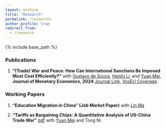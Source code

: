 ```yaml
---
layout: archive
title: "Research"
permalink: /research/
author_profile: true
redirect_from:
  - /research
---
```

{% include base_path %}

### Publications
1. **“(Trade) War and Peace: How Can International Sanctions Be Imposed Most Cost Efficiently?”** with [Gustavo de Souza](https://gustavodesouza.net), [Haishi Li](https://sites.google.com/view/haishi-harry-li/home), and [Yuan Mei](https://sites.google.com/site/meiyecon/home), **Journal of Monetary Economics, 2024** [Journal Link]([https://papers.ssrn.com/sol3/papers.cfm?abstract_id=4153921](https://www.sciencedirect.com/science/article/abs/pii/S0304393224000254)), [VoxEU Coverage](https://cepr.org/voxeu/columns/trade-war-and-peace-how-impose-international-trade-sanctions).
   

### Working Papers

1. **“Education Migration in China” (Job Market Paper)** with [Lin Ma](https://lin-ma.com/index.html)

2. **“Tariffs as Bargaining Chips: A Quantitative Analysis of US-China Trade War"** [pdf](https://naiyuanh.github.io/files/tariff_bargaining.pdf) with [Yuan Mei](https://sites.google.com/site/meiyecon/home) and Tong Ni.

